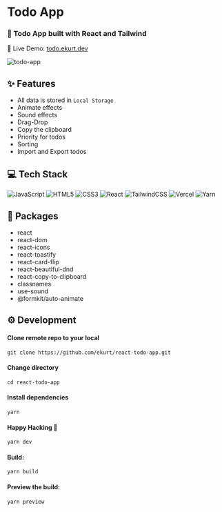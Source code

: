# Todo App

### 📜 Todo App built with React and Tailwind

🔗 Live Demo: [todo.ekurt.dev](https://todo.ekurt.dev)

![todo-app](https://todo.ekurt.dev/assets/images/todo-app.png)

## ✨ Features

- All data is stored in `Local Storage`
- Animate effects
- Sound effects
- Drag-Drop
- Copy the clipboard
- Priority for todos
- Sorting
- Import and Export todos

## 💻 Tech Stack

![JavaScript](https://img.shields.io/badge/javascript-%23323330.svg?style=for-the-badge&logo=javascript&logoColor=%23F7DF1E)
![HTML5](https://img.shields.io/badge/html5-%23E34F26.svg?style=for-the-badge&logo=html5&logoColor=white)
![CSS3](https://img.shields.io/badge/css3-%231572B6.svg?style=for-the-badge&logo=css3&logoColor=white)
![React](https://img.shields.io/badge/react-%2320232a.svg?style=for-the-badge&logo=react&logoColor=%2361DAFB)
![TailwindCSS](https://img.shields.io/badge/tailwindcss-%2338B2AC.svg?style=for-the-badge&logo=tailwind-css&logoColor=white)
![Vercel](https://img.shields.io/badge/vercel-%23000000.svg?style=for-the-badge&logo=vercel&logoColor=white)
![Yarn](https://img.shields.io/badge/yarn-%232C8EBB.svg?style=for-the-badge&logo=yarn&logoColor=white)

## 📝 Packages

- react
- react-dom
- react-icons
- react-toastify
- react-card-flip
- react-beautiful-dnd
- react-copy-to-clipboard
- classnames
- use-sound
- @formkit/auto-animate

## ⚙️ Development

#### Clone remote repo to your local

```
git clone https://github.com/ekurt/react-todo-app.git
```

#### Change directory

```
cd react-todo-app
```

#### Install dependencies

```
yarn
```

#### Happy Hacking 🎉

```
yarn dev
```

#### Build:

```
yarn build
```

#### Preview the build:

```
yarn preview
```
